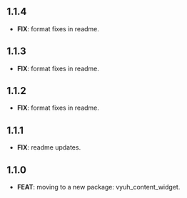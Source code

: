 ## 1.1.4

 - **FIX**: format fixes in readme.

## 1.1.3

 - **FIX**: format fixes in readme.

## 1.1.2

 - **FIX**: format fixes in readme.

## 1.1.1

 - **FIX**: readme updates.

## 1.1.0

 - **FEAT**: moving to a new package: vyuh_content_widget.

